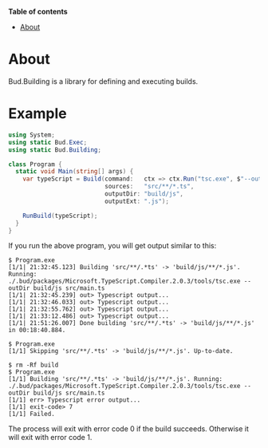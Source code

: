 __Table of contents__

* [About](#about)


# About

Bud.Building is a library for defining and executing builds.

# Example

```csharp
using System;
using static Bud.Exec;
using static Bud.Building;

class Program {
  static void Main(string[] args) {
    var typeScript = Build(command:   ctx => ctx.Run("tsc.exe", $"--outDir {ctx.OutputDir} {Args(ctx.Sources)}"),
                           sources:   "src/**/*.ts", 
                           outputDir: "build/js",
                           outputExt: ".js");

    RunBuild(typeScript);
  }
}
```

If you run the above program, you will get output similar to this:

```
$ Program.exe
[1/1| 21:32:45.123] Building 'src/**/.*ts' -> 'build/js/**/*.js'. Running: ./.bud/packages/Microsoft.TypeScript.Compiler.2.0.3/tools/tsc.exe --outDir build/js src/main.ts
[1/1| 21:32:45.239] out> Typescript output...
[1/1| 21:32:46.033] out> Typescript output...
[1/1| 21:32:55.762] out> Typescript output...
[1/1| 21:33:12.486] out> Typescript output...
[1/1| 21:51:26.007] Done building 'src/**/.*ts' -> 'build/js/**/*.js' in 00:18:40.884.

$ Program.exe
[1/1] Skipping 'src/**/.*ts' -> 'build/js/**/*.js'. Up-to-date.

$ rm -Rf build
$ Program.exe
[1/1] Building 'src/**/.*ts' -> 'build/js/**/*.js'. Running: ./.bud/packages/Microsoft.TypeScript.Compiler.2.0.3/tools/tsc.exe --outDir build/js src/main.ts
[1/1] err> Typescript error output...
[1/1] exit-code> 7
[1/1] Failed.
```

The process will exit with error code 0 if the build succeeds. Otherwise it will exit with error code 1.